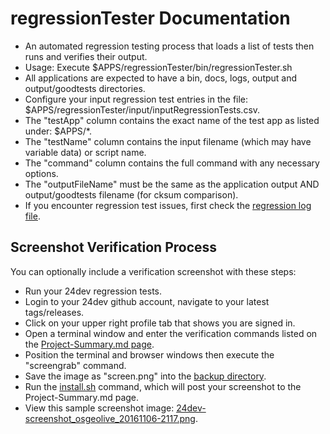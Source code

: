 # regressionTester Documentation 
* An automated regression testing process that loads a list of tests then runs and verifies their output. 
* Usage: Execute $APPS/regressionTester/bin/regressionTester.sh
* All applications are expected to have a bin, docs, logs, output and output/goodtests directories. 
* Configure your input regression test entries in the file: $APPS/regressionTester/input/inputRegressionTests.csv.
* The "testApp" column contains the exact name of the test app as listed under: $APPS/*.
* The "testName" column contains the input filename (which may have variable data) or script name. 
* The "command" column contains the full command with any necessary options.
* The "outputFileName" must be the same as the application output AND output/goodtests filename (for cksum comparison). 
* If you encounter regression test issues, first check the [regression log file]($APPS/regressionTester/logs/regressionTests.log).

## Screenshot Verification Process 
You can optionally include a verification screenshot with these steps: 
* Run your 24dev regression tests.
* Login to your 24dev github account, navigate to your latest tags/releases. 
* Click on your upper right profile tab that shows you are signed in.
* Open a terminal window and enter the verification commands listed on the [Project-Summary.md page](../../../../Project-Summary.md).
* Position the terminal and browser windows then execute the "screengrab" command.
* Save the image as "screen.png" into the [backup directory](24dev-demo/backup).
* Run the [install.sh](24dev-demo/install.sh) command, which will post your screenshot to the Project-Summary.md page. 
* View this sample screenshot image: [24dev-screenshot_osgeolive_20161106-2117.png](http://pmcgovern.us/files/myf/24dev-screenshot_osgeolive_20161106-2117.png).

